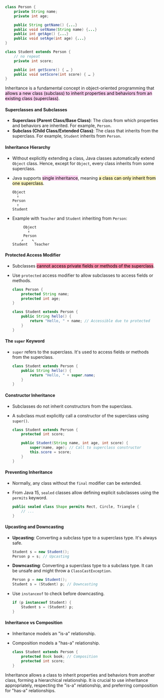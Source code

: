 ```java
class Person {
    private String name;
    private int age;

    public String getName() {...}
    public void setName(String name) {...}
    public int getAge() {...}
    public void setAge(int age) {...}
}

class Student extends Person {
    // no repeat
    private int score;

    public int getScore() { … }
    public void setScore(int score) { … }
}
```

Inheritance is a fundamental concept in object-oriented programming that <mark style="background: #FFB8EBA6;">allows a new class (subclass) to inherit properties and behaviors from an existing class (superclass)</mark>.

#### Superclasses and Subclasses
- **Superclass (Parent Class/Base Class)**: The class from which properties and behaviors are inherited. For example, `Person`.
- **Subclass (Child Class/Extended Class)**: The class that inherits from the superclass. For example, `Student` inherits from `Person`.

#### Inheritance Hierarchy
- Without explicitly extending a class, Java classes automatically extend `Object` class. Hence, except for `Object`, every class inherits from some superclass.
- Java supports <mark style="background: #FFB8EBA6;">single inheritance</mark>, meaning <mark style="background: #FFF3A3A6;">a class can only inherit from one superclass</mark>.

  ```
  Object
    ↑
  Person
    ↑
  Student
  ```

- Example with `Teacher` and `Student` inheriting from `Person`:

  ```
       Object
         ↑
       Person
      ↗    ↖
  Student   Teacher
  ```

#### Protected Access Modifier
- Subclasses <mark style="background: #FF5582A6;">cannot access private fields or methods of the superclass</mark>.
- Use `protected` access modifier to allow subclasses to access fields or methods.

  ```java
  class Person {
      protected String name;
      protected int age;
  }

  class Student extends Person {
      public String hello() {
          return "Hello, " + name; // Accessible due to protected
      }
  }
  ```

#### The `super` Keyword
- `super` refers to the superclass. It's used to access fields or methods from the superclass.

  ```java
  class Student extends Person {
      public String hello() {
          return "Hello, " + super.name;
      }
  }
  ```

#### Constructor Inheritance
- Subclasses do not inherit constructors from the superclass.
- A subclass must explicitly call a constructor of the superclass using `super()`.

  ```java
  class Student extends Person {
      protected int score;

      public Student(String name, int age, int score) {
          super(name, age); // Call to superclass constructor
          this.score = score;
      }
  }
  ```

#### Preventing Inheritance
- Normally, any class without the `final` modifier can be extended.
- From Java 15, `sealed` classes allow defining explicit subclasses using the `permits` keyword.

  ```java
  public sealed class Shape permits Rect, Circle, Triangle {
      // ...
  }
  ```

#### Upcasting and Downcasting
- **Upcasting**: Converting a subclass type to a superclass type. It's always safe.

  ```java
  Student s = new Student();
  Person p = s; // Upcasting
  ```

- **Downcasting**: Converting a superclass type to a subclass type. It can be unsafe and might throw a `ClassCastException`.

  ```java
  Person p = new Student();
  Student s = (Student) p; // Downcasting
  ```

- Use `instanceof` to check before downcasting.

  ```java
  if (p instanceof Student) {
      Student s = (Student) p;
  }
  ```

#### Inheritance vs Composition
- Inheritance models an "is-a" relationship.
- Composition models a "has-a" relationship.

  ```java
  class Student extends Person {
      protected Book book; // Composition
      protected int score;
  }
  ```

Inheritance allows a class to inherit properties and behaviors from another class, forming a hierarchical relationship. It is crucial to use inheritance appropriately, respecting the "is-a" relationship, and preferring composition for "has-a" relationships.